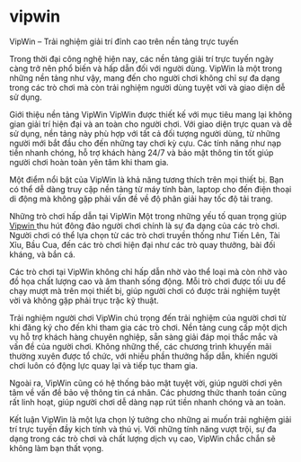 # vipwin
VipWin – Trải nghiệm giải trí đỉnh cao trên nền tảng trực tuyến

Trong thời đại công nghệ hiện nay, các nền tảng giải trí trực tuyến ngày càng trở nên phổ biến và hấp dẫn đối với người dùng. VipWin là một trong những nền tảng như vậy, mang đến cho người chơi không chỉ sự đa dạng trong các trò chơi mà còn trải nghiệm người dùng tuyệt vời và giao diện dễ sử dụng.

Giới thiệu nền tảng VipWin
VipWin được thiết kế với mục tiêu mang lại không gian giải trí hiện đại và an toàn cho người chơi. Với giao diện trực quan và dễ sử dụng, nền tảng này phù hợp với tất cả đối tượng người dùng, từ những người mới bắt đầu cho đến những tay chơi kỳ cựu. Các tính năng như nạp tiền nhanh chóng, hỗ trợ khách hàng 24/7 và bảo mật thông tin tốt giúp người chơi hoàn toàn yên tâm khi tham gia.

Một điểm nổi bật của VipWin là khả năng tương thích trên mọi thiết bị. Bạn có thể dễ dàng truy cập nền tảng từ máy tính bàn, laptop cho đến điện thoại di động mà không gặp phải vấn đề về độ phân giải hay tốc độ tải trang.

Những trò chơi hấp dẫn tại VipWin
Một trong những yếu tố quan trọng giúp <a href=https://vipwin-vi.com> Vipwin </a>  thu hút đông đảo người chơi chính là sự đa dạng của các trò chơi. Người chơi có thể lựa chọn từ các trò chơi truyền thống như Tiến Lên, Tài Xỉu, Bầu Cua, đến các trò chơi hiện đại như các trò quay thưởng, bài đối kháng, và bắn cá.

Các trò chơi tại VipWin không chỉ hấp dẫn nhờ vào thể loại mà còn nhờ vào đồ họa chất lượng cao và âm thanh sống động. Mỗi trò chơi được tối ưu để chạy mượt mà trên mọi thiết bị, giúp người chơi có được trải nghiệm tuyệt vời và không gặp phải trục trặc kỹ thuật.

Trải nghiệm người chơi
VipWin chú trọng đến trải nghiệm của người chơi từ khi đăng ký cho đến khi tham gia các trò chơi. Nền tảng cung cấp một dịch vụ hỗ trợ khách hàng chuyên nghiệp, sẵn sàng giải đáp mọi thắc mắc và vấn đề của người chơi. Không những thế, các chương trình khuyến mãi thường xuyên được tổ chức, với nhiều phần thưởng hấp dẫn, khiến người chơi luôn có động lực quay lại và tiếp tục tham gia.

Ngoài ra, VipWin cũng có hệ thống bảo mật tuyệt vời, giúp người chơi yên tâm về vấn đề bảo vệ thông tin cá nhân. Các phương thức thanh toán cũng rất linh hoạt, giúp người chơi dễ dàng nạp rút tiền nhanh chóng và an toàn.

Kết luận
VipWin là một lựa chọn lý tưởng cho những ai muốn trải nghiệm giải trí trực tuyến đầy kịch tính và thú vị. Với những tính năng vượt trội, sự đa dạng trong các trò chơi và chất lượng dịch vụ cao, VipWin chắc chắn sẽ không làm bạn thất vọng.

